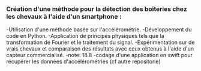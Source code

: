 ### Création d'une méthode pour la détection des boiteries chez les chevaux à l'aide d'un smartphone :

-Utilisation d'une méthode basée sur l'accélérométrie.
-Développement du code en Python.
-Application de principes physiques tels que la transformation de Fourier et le traitement du signal.
-Expérimentation sur de vrais chevaux et comparaison des résultats avec ceux obtenus à l'aide d'un capteur commercialisé.
-note: 18.8
-codage d'une application en swift pour récupérer les données d'accélérométries (cf autre repositorie)

